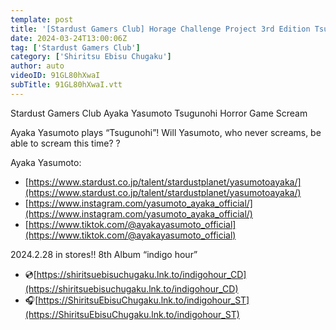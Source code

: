 ```yaml
---
template: post
title: '[Stardust Gamers Club] Horage Challenge Project 3rd Edition Tsugunohi #1'
date: 2024-03-24T13:00:06Z
tag: ['Stardust Gamers Club']
category: ['Shiritsu Ebisu Chugaku']
author: auto 
videoID: 91GL80hXwaI
subTitle: 91GL80hXwaI.vtt
---
```

Stardust Gamers Club Ayaka Yasumoto Tsugunohi Horror Game Scream

Ayaka Yasumoto plays “Tsugunohi”!
Will Yasumoto, who never screams, be able to scream this time? ?

Ayaka Yasumoto:

- [https://www.stardust.co.jp/talent/stardustplanet/yasumotoayaka/](https://www.stardust.co.jp/talent/stardustplanet/yasumotoayaka/)
- [https://www.instagram.com/yasumoto_ayaka_official/](https://www.instagram.com/yasumoto_ayaka_official/)
- [https://www.tiktok.com/@ayakayasumoto_official](https://www.tiktok.com/@ayakayasumoto_official)

2024.2.28 in stores!!
8th Album “indigo hour”

- 💿[https://shiritsuebisuchugaku.lnk.to/indigohour_CD](https://shiritsuebisuchugaku.lnk.to/indigohour_CD)
- 🎧[https://ShiritsuEbisuChugaku.lnk.to/indigohour_ST](https://ShiritsuEbisuChugaku.lnk.to/indigohour_ST)

